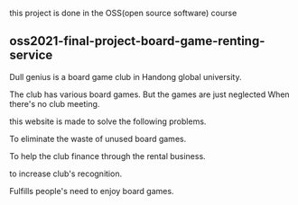 this project is done in the OSS(open source software) course 

## oss2021-final-project-board-game-renting-service
Dull genius is a board game club in Handong global university. 

The club has various board games. But the games are just neglected When there's no club meeting.

this website is made to solve the following problems.

To eliminate the waste of unused board games.

To help the club finance through the rental business.

to increase club's recognition.

Fulfills people's need to enjoy board games.
